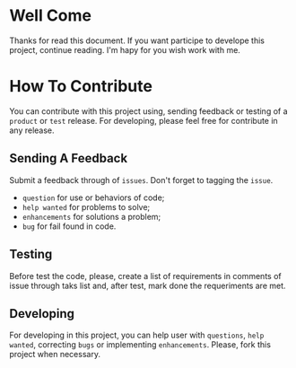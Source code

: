 # Well Come

Thanks for read this document. If you want participe to develope this project, continue reading.
I'm hapy for you wish work with me.

# How To Contribute

You can contribute with this project using, sending feedback or testing of a `product` or `test` release.
For developing, please feel free for contribute in any release.

## Sending A Feedback

Submit a feedback through of `issues`. Don't forget to tagging the `issue`. 
* `question` for use or behaviors of code;
* `help wanted` for problems to solve;
* `enhancements` for solutions a problem;
* `bug` for fail found in code.

## Testing

Before test the code, please, create a list of requirements in comments of issue through taks list and, after test,
mark done the requeriments are met.

## Developing

For developing in this project, you can help user with `questions`, `help wanted`, correcting `bugs` or
implementing `enhancements`. Please, fork this project when necessary.

